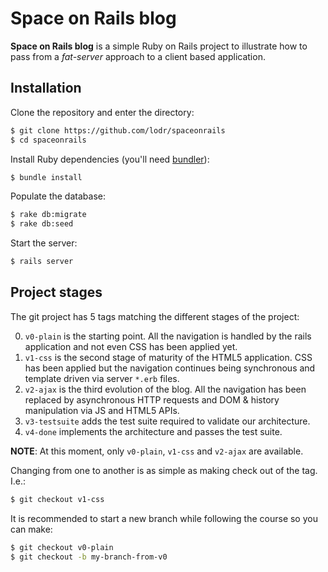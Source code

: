 Space on Rails blog
===================

**Space on Rails blog** is a simple Ruby on Rails project to illustrate how
to pass from a _fat-server_ approach to a client based application.

Installation
------------

Clone the repository and enter the directory:

```bash
$ git clone https://github.com/lodr/spaceonrails
$ cd spaceonrails
```

Install Ruby dependencies (you'll need [bundler](http://bundler.io/)):

```bash
$ bundle install
```

Populate the database:

```bash
$ rake db:migrate
$ rake db:seed
```

Start the server:

```bash
$ rails server
```

Project stages
--------------

The git project has 5 tags matching the different stages of the project:

 0. `v0-plain` is the starting point. All the navigation is handled by the rails
 application and not even CSS has been applied yet.  
 1. `v1-css` is the second stage of maturity of the HTML5 application. CSS has
 been applied but the navigation continues being synchronous and template driven
 via server `*.erb` files.
 2. `v2-ajax` is the third evolution of the blog. All the navigation has been
 replaced by asynchronous HTTP requests and DOM & history manipulation via JS
 and HTML5 APIs. 
 3. `v3-testsuite` adds the test suite required to validate our architecture.
 4. `v4-done` implements the architecture and passes the test suite.
 
**NOTE**: At this moment, only `v0-plain`, `v1-css` and `v2-ajax` are available.

Changing from one to another is as simple as making check out of the tag. I.e.:

```bash
$ git checkout v1-css
```

It is recommended to start a new branch while following the course so you can
make:

```bash
$ git checkout v0-plain
$ git checkout -b my-branch-from-v0
```
